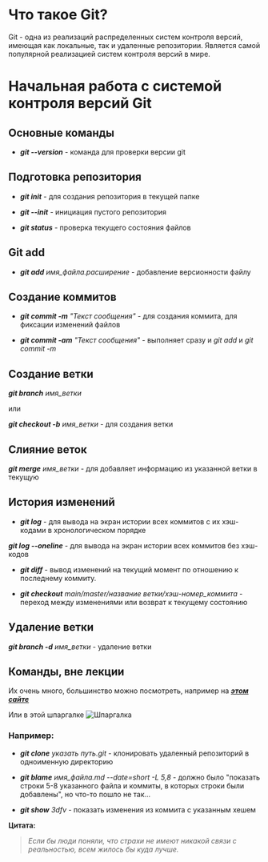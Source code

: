 # Что такое Git?

Git - одна из реализаций распределенных систем контроля версий, имеющая как локальные, так и удаленные репозитории. Является самой популярной реализацией систем контроля версий в мире.

# Начальная работа с системой контроля версий Git
## Основные команды
+ ***git --version*** - команда для проверки версии git

## Подготовка репозитория

+ ***git init*** - для создания репозитория в текущей папке
+ ***git --init*** - инициация пустого репозитория

+ ***git status*** - проверка текущего состояния файлов

## Git add
 
+ ***git add*** *имя_файла.расширение* - добавление версионности файлу

## Создание коммитов

+ ***git commit -m*** *"Текст сообщения"* - для создания коммита, для фиксации изменений файлов

+ ***git commit -am*** *"Текст сообщения"* - выполняет сразу и *git add* и *git commit -m*

## Создание ветки

***git branch*** *имя_ветки*

или

***git checkout -b*** *имя_ветки* - для создания ветки

## Слияние веток

***git merge*** *имя_ветки* - для добавляет информацию из указанной ветки в текущую

## История изменений

+ ***git log*** - для вывода на экран истории всех коммитов с их хэш-кодами в хронологическом порядке

***git log --oneline*** - для вывода на экран истории всех коммитов без хэш-кодов

+ ***git diff*** - вывод изменений на текущий момент по отношению к последнему коммиту.

+ ***git checkout*** *main/master/название ветки/хэш-номер_коммита* - переход между изменениями или возврат к текущему состоянию

## Удаление ветки

***git branch -d*** *имя_ветки* - удаление ветки

## Команды, вне лекции

Их очень много, большинство можно посмотреть, например на [***этом сайте***](https://github.com/cyberspacedk/Git-commands "Шпаргалка по консольным командам Git")

Или в этой шпаргалке
![Шпаргалка](https://fuzeservers.ru/wp-content/uploads/1/b/8/1b8e8ce6276452c23eaba192447b4793.jpeg)

### Например:

+ ***git clone*** *указать путь.git* - клонировать удаленный репозиторий в одноименную директорию

+ ***git blame*** *имя_файла.md --date=short -L 5,8* - должно было "показать строки 5-8 указанного файла и коммиты, в которых строки были добавлены", но что-то пошло не так...

+ ***git show*** *3dfv* - показать изменения из коммита с указанным хешем

**Цитата:**
> *Если бы люди поняли, что страхи не имеют никакой связи с реальностью, всем жилось бы куда лучше.*
